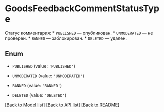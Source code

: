 # GoodsFeedbackCommentStatusType

Статус комментария:  * `PUBLISHED` — опубликован. * `UNMODERATED` — не проверен. * `BANNED` — заблокирован. * `DELETED` — удален. 

## Enum

* `PUBLISHED` (value: `'PUBLISHED'`)

* `UNMODERATED` (value: `'UNMODERATED'`)

* `BANNED` (value: `'BANNED'`)

* `DELETED` (value: `'DELETED'`)

[[Back to Model list]](../README.md#documentation-for-models) [[Back to API list]](../README.md#documentation-for-api-endpoints) [[Back to README]](../README.md)


